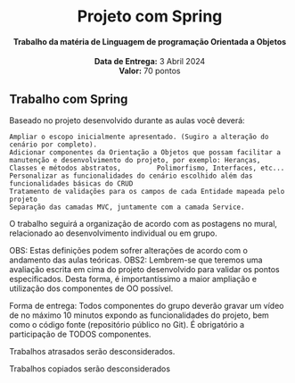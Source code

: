 <center>
    <h1 align="center">Projeto com Spring</h1>
    <h4 align="center">Trabalho da matéria de Linguagem de programação <strong>Orientada a Objetos</strong> </h4>
  <p align="center">
        <strong>Data de Entrega:</strong> 3 Abril 2024<br>
        <strong>Valor:</strong> 70 pontos
    </p> 
</center>

## Trabalho com Spring
Baseado no projeto desenvolvido durante as aulas você deverá:

    Ampliar o escopo inicialmente apresentado. (Sugiro a alteração do cenário por completo).
    Adicionar componentes da Orientação a Objetos que possam facilitar a manutenção e desenvolvimento do projeto, por exemplo: Heranças, Classes e métodos abstratos,         Polimorfismo, Interfaces, etc...
    Personalizar as funcionalidades do cenário escolhido além das funcionalidades básicas do CRUD
    Tratamento de validações para os campos de cada Entidade mapeada pelo projeto
    Separação das camadas MVC, juntamente com a camada Service.

O trabalho seguirá a organização de acordo com as postagens no mural, relacionado ao desenvolvimento individual ou em grupo.

OBS: Estas definições podem sofrer alterações de acordo com o andamento das aulas teóricas.
OBS2: Lembrem-se que teremos uma avaliação escrita em cima do projeto desenvolvido para validar os pontos especificados. Desta forma, é importantíssimo a maior ampliação e utilização dos componentes de OO possível.

Forma de entrega: Todos componentes do grupo deverão gravar um vídeo de no máximo 10 minutos expondo as funcionalidades do projeto, bem como o código fonte (repositório público no Git). É obrigatório a participação de TODOS componentes.

Trabalhos atrasados serão desconsiderados.

Trabalhos copiados serão desconsiderados
